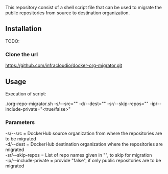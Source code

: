 This repository consist of a shell script file that can be used to migrate the public repositories from source to destination organization.

## Installation

TODO:

### Clone the url

https://github.com/infracloudio/docker-org-migrator.git

## Usage

Execution of script:

./org-repo-migrator.sh -s/--src="<source-org>" -d/--dest="<destination-org>" -sr/--skip-repos="<repo names to skip>" -ip/--include-private="<true/false>"
  
 ### Parameters
  -s/--src = DockerHub source organization from where the repositories are to be migrated <br />
 -d/--dest = DockerHub destination organization where the repositories are migrated <br />
 -sr/--skip-repos = List of repo names given in "", to skip for migration <br />
 -ip/--include-private = provide "false", if only public repositories are to be migrated <br />
 
 
  
